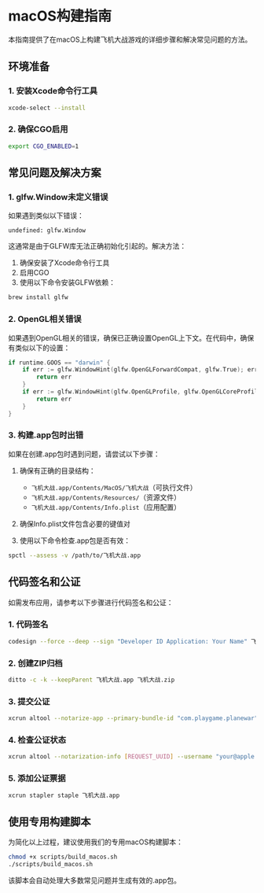 # macOS构建指南

本指南提供了在macOS上构建飞机大战游戏的详细步骤和解决常见问题的方法。

## 环境准备

### 1. 安装Xcode命令行工具

```bash
xcode-select --install
```

### 2. 确保CGO启用

```bash
export CGO_ENABLED=1
```

## 常见问题及解决方案

### 1. glfw.Window未定义错误

如果遇到类似以下错误：

```
undefined: glfw.Window
```

这通常是由于GLFW库无法正确初始化引起的。解决方法：

1. 确保安装了Xcode命令行工具
2. 启用CGO
3. 使用以下命令安装GLFW依赖：

```bash
brew install glfw
```

### 2. OpenGL相关错误

如果遇到OpenGL相关的错误，确保已正确设置OpenGL上下文。在代码中，确保有类似以下的设置：

```go
if runtime.GOOS == "darwin" {
    if err := glfw.WindowHint(glfw.OpenGLForwardCompat, glfw.True); err != nil {
        return err
    }
    if err := glfw.WindowHint(glfw.OpenGLProfile, glfw.OpenGLCoreProfile); err != nil {
        return err
    }
}
```

### 3. 构建.app包时出错

如果在创建.app包时遇到问题，请尝试以下步骤：

1. 确保有正确的目录结构：
   - `飞机大战.app/Contents/MacOS/飞机大战`（可执行文件）
   - `飞机大战.app/Contents/Resources/`（资源文件）
   - `飞机大战.app/Contents/Info.plist`（应用配置）

2. 确保Info.plist文件包含必要的键值对

3. 使用以下命令检查.app包是否有效：

```bash
spctl --assess -v /path/to/飞机大战.app
```

## 代码签名和公证

如需发布应用，请参考以下步骤进行代码签名和公证：

### 1. 代码签名

```bash
codesign --force --deep --sign "Developer ID Application: Your Name" 飞机大战.app
```

### 2. 创建ZIP归档

```bash
ditto -c -k --keepParent 飞机大战.app 飞机大战.zip
```

### 3. 提交公证

```bash
xcrun altool --notarize-app --primary-bundle-id "com.playgame.planewar" --username "your@apple.id" --password "app-specific-password" --file 飞机大战.zip
```

### 4. 检查公证状态

```bash
xcrun altool --notarization-info [REQUEST_UUID] --username "your@apple.id" --password "app-specific-password"
```

### 5. 添加公证票据

```bash
xcrun stapler staple 飞机大战.app
```

## 使用专用构建脚本

为简化以上过程，建议使用我们的专用macOS构建脚本：

```bash
chmod +x scripts/build_macos.sh
./scripts/build_macos.sh
```

该脚本会自动处理大多数常见问题并生成有效的.app包。
